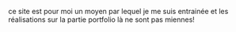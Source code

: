 ce site est pour moi un moyen par lequel je me suis entrainée et les réalisations sur la partie portfolio là ne sont pas miennes!
